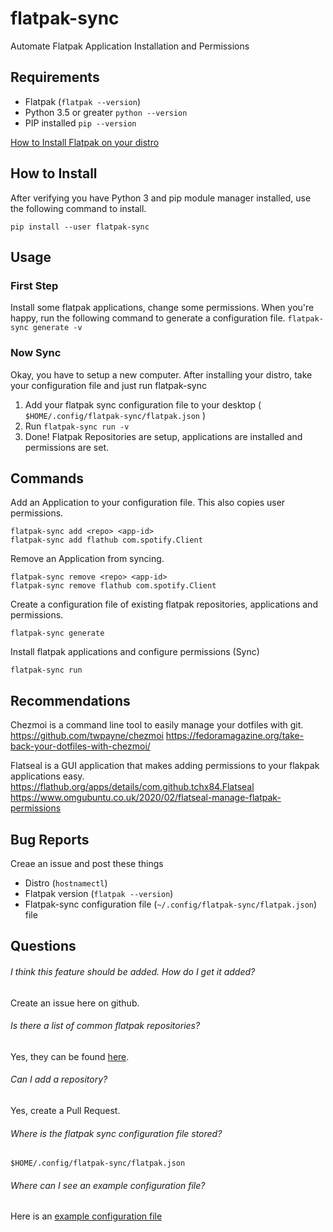 # flatpak-sync
Automate Flatpak Application Installation and Permissions

## Requirements 

* Flatpak (```flatpak --version```)
* Python 3.5 or greater ```python --version```
* PIP installed ```pip --version```

[How to Install Flatpak on your distro](https://flatpak.org/setup/)

## How to Install

After verifying you have Python 3 and pip module manager installed, use the
following command to install.
```
pip install --user flatpak-sync
```

## Usage

### First Step

Install some flatpak applications, change some permissions. When you're happy, run the following command to generate a configuration file.
`flatpak-sync generate -v`

### Now Sync

Okay, you have to setup a new computer. After installing your distro, take your configuration file and just run flatpak-sync

1. Add your flatpak sync configuration file to your desktop ( `$HOME/.config/flatpak-sync/flatpak.json` )
2. Run `flatpak-sync run -v`
3. Done! Flatpak Repositories are setup, applications are installed and permissions are set.

## Commands

Add an Application to your configuration file. This also copies user permissions.
```
flatpak-sync add <repo> <app-id>
flatpak-sync add flathub com.spotify.Client
```

Remove an Application from syncing.
```
flatpak-sync remove <repo> <app-id>
flatpak-sync remove flathub com.spotify.Client
```

Create a configuration file of existing flatpak repositories, applications and permissions.
```
flatpak-sync generate
```

Install flatpak applications and configure permissions (Sync)
```
flatpak-sync run
```


## Recommendations

Chezmoi is a command line tool to easily manage your dotfiles with git. 
https://github.com/twpayne/chezmoi
https://fedoramagazine.org/take-back-your-dotfiles-with-chezmoi/

Flatseal is a GUI application that makes adding permissions to your flakpak applications easy.
https://flathub.org/apps/details/com.github.tchx84.Flatseal
https://www.omgubuntu.co.uk/2020/02/flatseal-manage-flatpak-permissions

## Bug Reports

Creae an issue and post these things
* Distro (`hostnamectl`)
* Flatpak version (`flatpak --version`)
* Flatpak-sync configuration file (`~/.config/flatpak-sync/flatpak.json`) file

## Questions

###### I think this feature should be added. How do I get it added?

Create an issue here on github.

###### Is there a list of common flatpak repositories?

Yes, they can be found [here](https://github.com/jeteokeeffe/flatpak-sync/blob/master/data/common-repos.json).

###### Can I add a repository?

Yes, create a Pull Request.

###### Where is the flatpak sync configuration file stored?

`$HOME/.config/flatpak-sync/flatpak.json`

###### Where can I see an example configuration file?

Here is an [example configuration file](https://github.com/jeteokeeffe/flatpak-sync/blob/master/data/flatpak-example.json)

